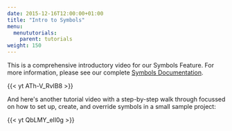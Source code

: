 ```yaml
---
date: 2015-12-16T12:00:00+01:00
title: "Intro to Symbols"
menu:
  menututorials:
    parent: tutorials
weight: 150
---
```


This is a comprehensive introductory video for our Symbols Feature. For more information, please see our complete [Symbols Documentation](http://support.balsamiq.com/customer/portal/articles/110439).

{{< yt ATh-V_RvIB8 >}}

And here's another tutorial video with a step-by-step walk through focussed on how to set up, create, and override symbols in a small sample project:

{{< yt QbLMY_eIl0g >}}